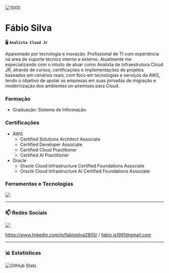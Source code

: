 ![1000](https://github.com/user-attachments/assets/2f2cb7a0-97f0-44ab-a31c-cbadd328848f)

# Fábio Silva

🖥️ **`Analista Cloud Jr`**

Apaixonado por tecnologia e inovação.
Profissional de TI com experiência na área de suporte técnico interno e externo.
Atualmente me especializando com o intuito de atuar como Analista de Infraestrutura Cloud JR, através de cursos, certificações e implementações de projetos baseados em cenários reais, com foco em tecnologias e serviços da AWS, tendo o objetivo de apoiar as empresas em suas jornadas de migração e modernização dos ambientes on-premises para Cloud.

### Formação
- Graduação: Sistema de Informação

### Certificações
- AWS
   - Certified Solutions Architect Associate 
   - Certified Developer Associate
   - Certified Cloud Practitioner
   - Certified AI Practitioner
- Oracle
   - Oracle Cloud Infrastructure Certified Foundations Associate
   - Oracle Cloud Infrastructure AI Certified Foundations Associate       
      

### Ferramentas e Tecnologias

<p align="left">
  <a href="https://skillicons.dev">
    <img src="https://skillicons.dev/icons?i=aws,linux,windows,git,github,md," />
  </a>
</p>

---

### 📫 Redes Sociais

<p align="left">
  <a href="https://skillicons.dev">
    <img src="https://skillicons.dev/icons?i=linkedin,gmail" />
  </a>
</p>

https://www.linkedin.com/in/fabiosilva2805/ / fabio.js1991@gmail.com

---

### 📊 Estatísticas

![GitHub Stats](https://github-readme-stats.vercel.app/api?username=Fabiojsilva28&theme=transparent&bg_color=010612&border_color=30A3DC&show_icons=true&icon_color=30A3DC&title_color=bd79d4&text_color=03fce3&locale=pt-br)
  
